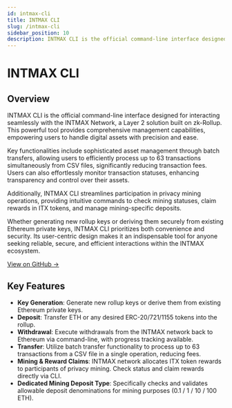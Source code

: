 ```yaml
---
id: intmax-cli
title: INTMAX CLI
slug: /intmax-cli
sidebar_position: 10
description: INTMAX CLI is the official command-line interface designed for interacting seamlessly with the INTMAX Network, a Layer 2 solution built on zk-Rollup. This powerful tool provides comprehensive management capabilities, empowering users to handle digital assets with precision and ease.
---
```


# INTMAX CLI

## Overview

INTMAX CLI is the official command-line interface designed for interacting seamlessly with the INTMAX Network, a Layer 2 solution built on zk-Rollup. This powerful tool provides comprehensive management capabilities, empowering users to handle digital assets with precision and ease.

Key functionalities include sophisticated asset management through batch transfers, allowing users to efficiently process up to 63 transactions simultaneously from CSV files, significantly reducing transaction fees. Users can also effortlessly monitor transaction statuses, enhancing transparency and control over their assets.

Additionally, INTMAX CLI streamlines participation in privacy mining operations, providing intuitive commands to check mining statuses, claim rewards in ITX tokens, and manage mining-specific deposits.

Whether generating new rollup keys or deriving them securely from existing Ethereum private keys, INTMAX CLI prioritizes both convenience and security. Its user-centric design makes it an indispensable tool for anyone seeking reliable, secure, and efficient interactions within the INTMAX ecosystem.

[View on GitHub →](https://github.com/InternetMaximalism/intmax2/tree/main/cli)

## Key Features

- **Key Generation**: Generate new rollup keys or derive them from existing Ethereum private keys.
- **Deposit**: Transfer ETH or any desired ERC-20/721/1155 tokens into the rollup.
- **Withdrawal**: Execute withdrawals from the INTMAX network back to Ethereum via command-line, with progress tracking available.
- **Transfer**: Utilize batch transfer functionality to process up to 63 transactions from a CSV file in a single operation, reducing fees.
- **Mining & Reward Claims**: INTMAX network allocates ITX token rewards to participants of privacy mining. Check status and claim rewards directly via CLI.
- **Dedicated Mining Deposit Type**: Specifically checks and validates allowable deposit denominations for mining purposes (0.1 / 1 / 10 / 100 ETH).
